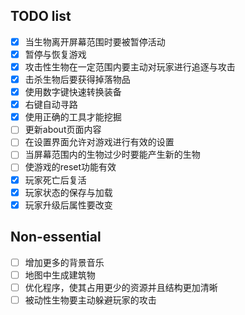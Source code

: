 ## TODO list
- [x] 当生物离开屏幕范围时要被暂停活动
- [x] 暂停与恢复游戏
- [x] 攻击性生物在一定范围内要主动对玩家进行追逐与攻击
- [x] 击杀生物后要获得掉落物品
- [x] 使用数字键快速转换装备
- [x] 右键自动寻路
- [x] 使用正确的工具才能挖掘
- [ ] 更新about页面内容
- [ ] 在设置界面允许对游戏进行有效的设置
- [ ] 当屏幕范围内的生物过少时要能产生新的生物
- [ ] 使游戏的reset功能有效
- [x] 玩家死亡后复活
- [x] 玩家状态的保存与加载
- [x] 玩家升级后属性要改变

## Non-essential
- [ ] 增加更多的背景音乐
- [ ] 地图中生成建筑物
- [ ] 优化程序，使其占用更少的资源并且结构更加清晰
- [ ] 被动性生物要主动躲避玩家的攻击
